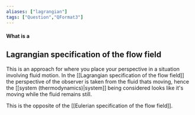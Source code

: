 ```yaml
---
aliases: ["lagrangian"]
tags: ["Question","QFormat3"]
---
```


#### What is a
## Lagrangian specification of the flow field
This is an approach for where you place your perspective in a situation involving fluid motion.
In the [[Lagrangian specification of the flow field]] the perspective of the observer is taken from the fluid thats moving, hence the [[system (thermodynamics)|system]] being considered looks like it's moving while the fluid remains still.

This is the opposite of the [[Eulerian specification of the flow field]].